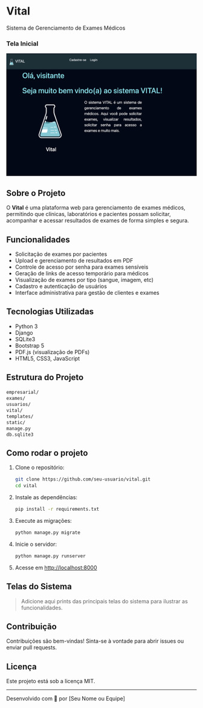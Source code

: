 # Vital

Sistema de Gerenciamento de Exames Médicos

### Tela Inicial
![Captura](https://github.com/MARISTELAOLIVEIRA/Vital/blob/main/templates/static/img/Captura.png?raw=true)

## Sobre o Projeto

O **Vital** é uma plataforma web para gerenciamento de exames médicos, permitindo que clínicas, laboratórios e pacientes possam solicitar, acompanhar e acessar resultados de exames de forma simples e segura.

## Funcionalidades

- Solicitação de exames por pacientes
- Upload e gerenciamento de resultados em PDF
- Controle de acesso por senha para exames sensíveis
- Geração de links de acesso temporário para médicos
- Visualização de exames por tipo (sangue, imagem, etc)
- Cadastro e autenticação de usuários
- Interface administrativa para gestão de clientes e exames

## Tecnologias Utilizadas

- Python 3
- Django
- SQLite3
- Bootstrap 5
- PDF.js (visualização de PDFs)
- HTML5, CSS3, JavaScript

## Estrutura do Projeto

```
empresarial/
exames/
usuarios/
vital/
templates/
static/
manage.py
db.sqlite3
```

## Como rodar o projeto

1. Clone o repositório:
    ```sh
    git clone https://github.com/seu-usuario/vital.git
    cd vital
    ```

2. Instale as dependências:
    ```sh
    pip install -r requirements.txt
    ```

3. Execute as migrações:
    ```sh
    python manage.py migrate
    ```

4. Inicie o servidor:
    ```sh
    python manage.py runserver
    ```

5. Acesse em [http://localhost:8000](http://localhost:8000)

## Telas do Sistema

> Adicione aqui prints das principais telas do sistema para ilustrar as funcionalidades.

## Contribuição

Contribuições são bem-vindas! Sinta-se à vontade para abrir issues ou enviar pull requests.

## Licença

Este projeto está sob a licença MIT.

---

Desenvolvido com 💙 por [Seu Nome ou Equipe]
